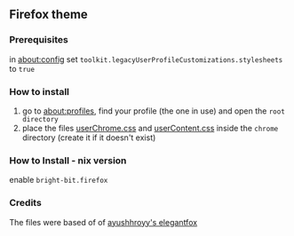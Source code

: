## Firefox theme

### Prerequisites

in [about:config](about:config) set `toolkit.legacyUserProfileCustomizations.stylesheets` to `true`


### How to install

1. go to [about:profiles](about:profiles), find your profile (the one in use) and open the `root directory`
2. place the files [userChrome.css](./userChrome.css) and [userContent.css](userContent.css) inside the `chrome` directory
(create it if it doesn't exist)

### How to Install - nix version

enable `bright-bit.firefox`

### Credits

The files were based of of [ayushhroyy's elegantfox](https://github.com/ayushhroyy/elegantfox)
